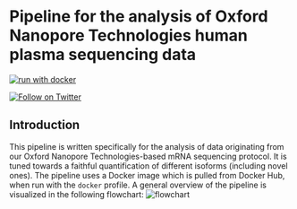 # Pipeline for the analysis of Oxford Nanopore Technologies human plasma sequencing data

[![run with docker](https://img.shields.io/badge/run%20with-docker-0db7ed?labelColor=000000&logo=docker)](https://www.docker.com/)

[![Follow on Twitter](http://img.shields.io/badge/twitter-%40JVerwilt-1DA1F2?labelColor=000000&logo=twitter)](https://twitter.com/JVerwilt)

## Introduction
This pipeline is written specifically for the analysis of data originating from our Oxford Nanopore Technologies-based mRNA sequencing protocol. It is tuned towards a faithful quantification of different isoforms (including novel ones). The pipeline uses a Docker image which is pulled from Docker Hub, when run with the ```docker``` profile. A general overview of the pipeline is visualized in the following flowchart: 
![flowchart](https://github.com/OncoRNALab/plasmaONT/blob/flowchart.png/?raw=true)

